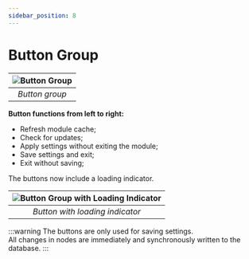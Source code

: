 ```yaml
---
sidebar_position: 8
---
```


# Button Group

| ![Button Group](/img/tutorial/button_group_3_3_2.png) |
|:--:|
| *Button group* |

**Button functions from left to right:**

- Refresh module cache;
- Check for updates;
- Apply settings without exiting the module;
- Save settings and exit;
- Exit without saving;

The buttons now include a loading indicator.

| ![Button Group with Loading Indicator](/img/tutorial/en/buttons_group_loading_en.png) |
|:--:|
| *Button with loading indicator* |

:::warning
The buttons are only used for saving settings.  
All changes in nodes are immediately and synchronously written to the database.
:::
